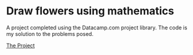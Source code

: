 # Draw flowers using mathematics
A project completed using the Datacamp.com project library. The code is my solution to the problems posed.

[The Project](../master/notebook.ipynb)
